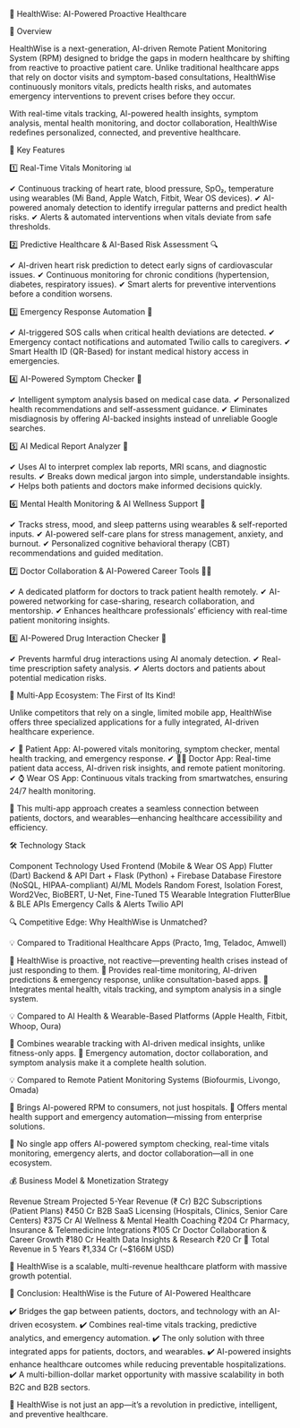 🚀 HealthWise: AI-Powered Proactive Healthcare

📌 Overview

HealthWise is a next-generation, AI-driven Remote Patient Monitoring System (RPM) designed to bridge the gaps in modern healthcare by shifting from reactive to proactive patient care. Unlike traditional healthcare apps that rely on doctor visits and symptom-based consultations, HealthWise continuously monitors vitals, predicts health risks, and automates emergency interventions to prevent crises before they occur.

With real-time vitals tracking, AI-powered health insights, symptom analysis, mental health monitoring, and doctor collaboration, HealthWise redefines personalized, connected, and preventive healthcare.

🌟 Key Features

1️⃣ Real-Time Vitals Monitoring 📊

✔ Continuous tracking of heart rate, blood pressure, SpO₂, temperature using wearables (Mi Band, Apple Watch, Fitbit, Wear OS devices).
✔ AI-powered anomaly detection to identify irregular patterns and predict health risks.
✔ Alerts & automated interventions when vitals deviate from safe thresholds.

2️⃣ Predictive Healthcare & AI-Based Risk Assessment 🔍

✔ AI-driven heart risk prediction to detect early signs of cardiovascular issues.
✔ Continuous monitoring for chronic conditions (hypertension, diabetes, respiratory issues).
✔ Smart alerts for preventive interventions before a condition worsens.

3️⃣ Emergency Response Automation 🚨

✔ AI-triggered SOS calls when critical health deviations are detected.
✔ Emergency contact notifications and automated Twilio calls to caregivers.
✔ Smart Health ID (QR-Based) for instant medical history access in emergencies.

4️⃣ AI-Powered Symptom Checker 🤒

✔ Intelligent symptom analysis based on medical case data.
✔ Personalized health recommendations and self-assessment guidance.
✔ Eliminates misdiagnosis by offering AI-backed insights instead of unreliable Google searches.

5️⃣ AI Medical Report Analyzer 📑

✔ Uses AI to interpret complex lab reports, MRI scans, and diagnostic results.
✔ Breaks down medical jargon into simple, understandable insights.
✔ Helps both patients and doctors make informed decisions quickly.

6️⃣ Mental Health Monitoring & AI Wellness Support 🧠

✔ Tracks stress, mood, and sleep patterns using wearables & self-reported inputs.
✔ AI-powered self-care plans for stress management, anxiety, and burnout.
✔ Personalized cognitive behavioral therapy (CBT) recommendations and guided meditation.

7️⃣ Doctor Collaboration & AI-Powered Career Tools 👨‍⚕️

✔ A dedicated platform for doctors to track patient health remotely.
✔ AI-powered networking for case-sharing, research collaboration, and mentorship.
✔ Enhances healthcare professionals’ efficiency with real-time patient monitoring insights.

8️⃣ AI-Powered Drug Interaction Checker 💊

✔ Prevents harmful drug interactions using AI anomaly detection.
✔ Real-time prescription safety analysis.
✔ Alerts doctors and patients about potential medication risks.

📱 Multi-App Ecosystem: The First of Its Kind!

Unlike competitors that rely on a single, limited mobile app, HealthWise offers three specialized applications for a fully integrated, AI-driven healthcare experience.

✔ 📱 Patient App: AI-powered vitals monitoring, symptom checker, mental health tracking, and emergency response.
✔ 👨‍⚕️ Doctor App: Real-time patient data access, AI-driven risk insights, and remote patient monitoring.
✔ ⌚ Wear OS App: Continuous vitals tracking from smartwatches, ensuring 24/7 health monitoring.

📢 This multi-app approach creates a seamless connection between patients, doctors, and wearables—enhancing healthcare accessibility and efficiency.

🛠️ Technology Stack

Component Technology Used
Frontend (Mobile & Wear OS App) Flutter (Dart)
Backend & API Dart + Flask (Python) + Firebase
Database Firestore (NoSQL, HIPAA-compliant)
AI/ML Models Random Forest, Isolation Forest, Word2Vec, BioBERT, U-Net, Fine-Tuned T5
Wearable Integration FlutterBlue & BLE APIs
Emergency Calls & Alerts Twilio API

🔍 Competitive Edge: Why HealthWise is Unmatched?

💡 Compared to Traditional Healthcare Apps (Practo, 1mg, Teladoc, Amwell)

🚀 HealthWise is proactive, not reactive—preventing health crises instead of just responding to them.
🚀 Provides real-time monitoring, AI-driven predictions & emergency response, unlike consultation-based apps.
🚀 Integrates mental health, vitals tracking, and symptom analysis in a single system.

💡 Compared to AI Health & Wearable-Based Platforms (Apple Health, Fitbit, Whoop, Oura)

🚀 Combines wearable tracking with AI-driven medical insights, unlike fitness-only apps.
🚀 Emergency automation, doctor collaboration, and symptom analysis make it a complete health solution.

💡 Compared to Remote Patient Monitoring Systems (Biofourmis, Livongo, Omada)

🚀 Brings AI-powered RPM to consumers, not just hospitals.
🚀 Offers mental health support and emergency automation—missing from enterprise solutions.

📢 No single app offers AI-powered symptom checking, real-time vitals monitoring, emergency alerts, and doctor collaboration—all in one ecosystem.

💰 Business Model & Monetization Strategy

Revenue Stream Projected 5-Year Revenue (₹ Cr)
B2C Subscriptions (Patient Plans) ₹450 Cr
B2B SaaS Licensing (Hospitals, Clinics, Senior Care Centers) ₹375 Cr
AI Wellness & Mental Health Coaching ₹204 Cr
Pharmacy, Insurance & Telemedicine Integrations ₹105 Cr
Doctor Collaboration & Career Growth ₹180 Cr
Health Data Insights & Research ₹20 Cr
🚀 Total Revenue in 5 Years ₹1,334 Cr (~$166M USD)

📢 HealthWise is a scalable, multi-revenue healthcare platform with massive growth potential.

🚀 Conclusion: HealthWise is the Future of AI-Powered Healthcare

✔️ Bridges the gap between patients, doctors, and technology with an AI-driven ecosystem.
✔️ Combines real-time vitals tracking, predictive analytics, and emergency automation.
✔️ The only solution with three integrated apps for patients, doctors, and wearables.
✔️ AI-powered insights enhance healthcare outcomes while reducing preventable hospitalizations.
✔️ A multi-billion-dollar market opportunity with massive scalability in both B2C and B2B sectors.

📢 HealthWise is not just an app—it’s a revolution in predictive, intelligent, and preventive healthcare.

